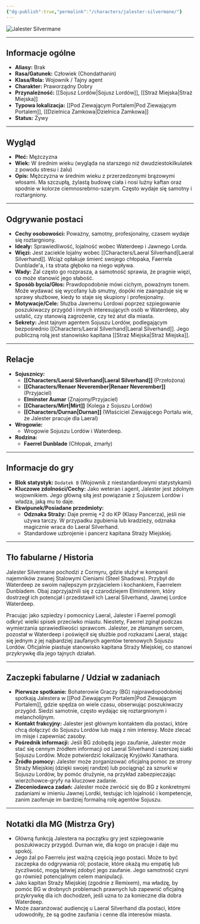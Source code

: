 ```yaml
---
{"dg-publish":true,"permalink":"/characters/jalester-silvermane/"}
---
```


![Jalester Silvermane](https://www.worldanvil.com/uploads/images/3a855eaad18c2da50dae3ab8781441dc.jpg)

---

## Informacje ogólne

*   **Aliasy:** Brak
*   **Rasa/Gatunek:** Człowiek (Chondathanin)
*   **Klasa/Rola:** Wojownik / Tajny agent
*   **Charakter:** Praworządny Dobry
*   **Przynależność:** [[Sojusz Lordów\|Sojusz Lordów]], [[Straż Miejska\|Straż Miejska]]
*   **Typowa lokalizacja:** [[Pod Ziewającym Portalem\|Pod Ziewającym Portalem]], [[Dzielnica Zamkowa\|Dzielnica Zamkowa]]
*   **Status:** Żywy

---

## Wygląd

*   **Płeć:** Mężczyzna
*   **Wiek:** W średnim wieku (wygląda na starszego niż dwudziestokilkulatek z powodu stresu i żalu)
*   **Opis:** Mężczyzna w średnim wieku z przerzedzonymi brązowymi włosami. Ma szczupłą, żylastą budowę ciała i nosi luźny kaftan oraz spodnie w kolorze ciemnosrebrno-szarym. Często wydaje się samotny i roztargniony.

---

## Odgrywanie postaci

*   **Cechy osobowości:** Poważny, samotny, profesjonalny, czasem wydaje się roztargniony.
*   **Ideały:** Sprawiedliwość, lojalność wobec Waterdeep i Jawnego Lorda.
*   **Więzi:** Jest zaciekle lojalny wobec [[Characters/Laeral Silverhand\|Laeral Silverhand]]. Wciąż opłakuje śmierć swojego chłopaka, Faerrela Dunblade'a, i ta strata głęboko na niego wpływa.
*   **Wady:** Żal często go rozprasza, a samotność sprawia, że pragnie więzi, co może stanowić jego słabość.
*   **Sposób bycia/Głos:** Prawdopodobnie mówi cichym, poważnym tonem. Może wydawać się wycofany lub smutny, dopóki nie zaangażuje się w sprawy służbowe, kiedy to staje się skupiony i profesjonalny.
*   **Motywacje/Cele:** Służba Jawnemu Lordowi poprzez szpiegowanie poszukiwaczy przygód i innych interesujących osób w Waterdeep, aby ustalić, czy stanowią zagrożenie, czy też atut dla miasta.
*   **Sekrety:** Jest tajnym agentem Sojuszu Lordów, podlegającym bezpośrednio [[Characters/Laeral Silverhand\|Laeral Silverhand]]. Jego publiczną rolą jest stanowisko kapitana [[Straż Miejska\|Straż Miejska]].

---

## Relacje

*   **Sojusznicy:**
    *   **[[Characters/Laeral Silverhand\|Laeral Silverhand]]** (Przełożona)
    *   **[[Characters/Renaer Neverember\|Renaer Neverember]]** (Przyjaciel)
    *   **Elminster Aumar** (Znajomy/Przyjaciel)
    *   **[[Characters/Mirt\|Mirt]]** (Kolega z Sojuszu Lordów)
    *   **[[Characters/Durnan\|Durnan]]** (Właściciel Ziewającego Portalu wie, że Jalester pracuje dla Laeral)
*   **Wrogowie:**
    *   Wrogowie Sojuszu Lordów i Waterdeep.
*   **Rodzina:**
    *   **Faerrel Dunblade** (Chłopak, zmarły)

---

## Informacje do gry

*   **Blok statystyk:** `Dodatek B` (Wojownik z niestandardowymi statystykami)
*   **Kluczowe zdolności/Cechy:** Jako weteran i agent, Jalester jest zdolnym wojownikiem. Jego główną siłą jest powiązanie z Sojuszem Lordów i władza, jaką mu to daje.
*   **Ekwipunek/Posiadane przedmioty:**
    *   **Odznaka Straży:** Daje premię +2 do KP (Klasy Pancerza), jeśli nie używa tarczy. W przypadku zgubienia lub kradzieży, odznaka magicznie wraca do Laeral Silverhand.
    *   Standardowe uzbrojenie i pancerz kapitana Straży Miejskiej.

---

## Tło fabularne / Historia

Jalester Silvermane pochodzi z Cormyru, gdzie służył w kompanii najemników zwanej Stalowymi Cieniami (Steel Shadows). Przybył do Waterdeep ze swoim najlepszym przyjacielem i kochankiem, Faerrelem Dunbladem. Obaj zaprzyjaźnili się z czarodziejem Elminsterem, który dostrzegł ich potencjał i przedstawił ich Laeral Silverhand, Jawnej Lordce Waterdeep.

Pracując jako szpiedzy i pomocnicy Laeral, Jalester i Faerrel pomogli odkryć wielki spisek przeciwko miastu. Niestety, Faerrel zginął podczas wymierzania sprawiedliwości sprawcom. Jalester, ze złamanym sercem, pozostał w Waterdeep i poświęcił się służbie pod rozkazami Laeral, stając się jednym z jej najbardziej zaufanych agentów terenowych Sojuszu Lordów. Oficjalnie piastuje stanowisko kapitana Straży Miejskiej, co stanowi przykrywkę dla jego tajnych działań.

---

## Zaczepki fabularne / Udział w zadaniach

*   **Pierwsze spotkanie:** Bohaterowie Graczy (BG) najprawdopodobniej spotkają Jalestera w [[Pod Ziewającym Portalem\|Pod Ziewającym Portalem]], gdzie spędza on wiele czasu, obserwując poszukiwaczy przygód. Siedzi samotnie, często wydając się roztargnionym i melancholijnym.
*   **Kontakt frakcyjny:** Jalester jest głównym kontaktem dla postaci, które chcą dołączyć do Sojuszu Lordów lub mają z nim interesy. Może zlecać im misje i zapewniać zasoby.
*   **Pośrednik informacji:** Jeśli BG zdobędą jego zaufanie, Jalester może stać się cennym źródłem informacji od Laeral Silverhand i szerszej siatki Sojuszu Lordów. Może potwierdzić lokalizację Kryjówki Xanathara.
*   **Źródło pomocy:** Jalester może zorganizować oficjalną pomoc ze strony Straży Miejskiej (dzięki swojej randze) lub pociągnąć za sznurki w Sojuszu Lordów, by pomóc drużynie, na przykład zabezpieczając wierzchowce-gryfy na kluczowe zadanie.
*   **Zleceniodawca zadań:** Jalester może zwrócić się do BG z konkretnymi zadaniami w imieniu Jawnej Lordki, testując ich lojalność i kompetencje, zanim zaoferuje im bardziej formalną rolę agentów Sojuszu.

---

## Notatki dla MG (Mistrza Gry)

*   Główną funkcją Jalestera na początku gry jest szpiegowanie poszukiwaczy przygód. Durnan wie, dla kogo on pracuje i daje mu spokój.
*   Jego żal po Faerrelu jest ważną częścią jego postaci. Może to być zaczepka do odgrywania ról; postacie, które okażą mu empatię lub życzliwość, mogą łatwiej zdobyć jego zaufanie. Jego samotność czyni go również potencjalnym celem manipulacji.
*   Jako kapitan Straży Miejskiej (zgodnie z Remixem), ma władzę, by pomóc BG w drobnych problemach prawnych lub zapewnić oficjalną przykrywkę dla ich dochodzeń, jeśli uzna to za konieczne dla dobra Waterdeep.
*   Może zaaranżować audiencję u Laeral Silverhand dla postaci, które udowodniły, że są godne zaufania i cenne dla interesów miasta.